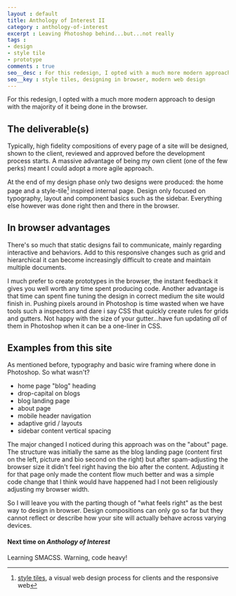 ```yaml
---
layout : default
title: Anthology of Interest II
category : anthology-of-interest
excerpt : Leaving Photoshop behind...but...not really
tags :
- design
- style tile
- prototype
comments : true
seo__desc : For this redesign, I opted with a much more modern approach to design with the majority of it being done in the browser
seo__key : style tiles, designing in browser, modern web design
---
```

For this redesign, I opted with a much more modern approach to design with the majority of it being done in the browser.
<!-- /intro -->

## The deliverable(s)
Typically, high fidelity compositions of every page of a site will be designed, shown to the client, reviewed and approved before the development process starts. A massive advantage of being my own client (one of the few perks) meant I could adopt a more agile approach.

At the end of my design phase only two designs were produced: the home page and a style-tile[^1] inspired internal page. Design only focused on typography, layout and component basics such as the sidebar. Everything else however was done right then and there in the browser.

## In browser advantages
There's so much that static designs fail to communicate, mainly regarding interactive and behaviors. Add to this responsive changes such as grid and hierarchical it can become increasingly difficult to create and maintain multiple documents.

I much prefer to create prototypes in the browser, the instant feedback it gives you well worth any time spent producing code. Another advantage is that time can spent fine tuning the design in correct medium the site would finish in. Pushing pixels around in Photoshop is time wasted when we have tools such a inspectors and dare i say CSS that quickly create rules for grids and gutters. Not happy with the size of your gutter...have fun updating *all* of them in Photoshop when it can be a one-liner in CSS.

## Examples from this site
As mentioned before, typography and basic wire framing where done in Photoshop. So what wasn't?

* home page  "blog" heading
* drop-capital on blogs 
* blog landing page
* about page
* mobile header navigation
* adaptive grid / layouts
* sidebar content vertical spacing

The major changed I noticed during this approach was on the "about" page. The structure was initially the same as the blog landing page (content first on the left, picture and bio second on the right) but after spam-adjusting the browser size it didn't feel right having the bio after the content. Adjusting it for that page only made the content flow much better and was a simple code change that I think would have happened had I not been religiously adjusting my browser width.

So I will leave you with the parting though of "what feels right" as the best way to design in browser. Design compositions can only go so far but they cannot reflect or describe how your site will actually behave across varying devices.

#### Next time on <cite>Anthology of Interest</cite>
Learning SMACSS. Warning, code heavy!

[^1]: [style tiles](http://styletil.es/), a visual web design process for clients and the responsive web
